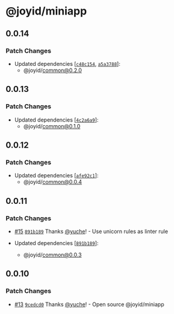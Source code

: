 # @joyid/miniapp

## 0.0.14

### Patch Changes

- Updated dependencies [[`c48c154`](https://github.com/nervina-labs/joyid-sdk-js/commit/c48c15437ae2eed03888f0c89d6a481c72529ffa), [`a5a3788`](https://github.com/nervina-labs/joyid-sdk-js/commit/a5a37882ffee6333c247d18a4881ced234156673)]:
  - @joyid/common@0.2.0

## 0.0.13

### Patch Changes

- Updated dependencies [[`4c2a6a9`](https://github.com/nervina-labs/joyid-sdk-js/commit/4c2a6a965c39d3df4d68422ad84e51cceed7efb3)]:
  - @joyid/common@0.1.0

## 0.0.12

### Patch Changes

- Updated dependencies [[`afe92c1`](https://github.com/nervina-labs/joyid-sdk-js/commit/afe92c151155381097916ce93c3cfc058a319b04)]:
  - @joyid/common@0.0.4

## 0.0.11

### Patch Changes

- [#15](https://github.com/nervina-labs/joyid-sdk-js/pull/15) [`891b189`](https://github.com/nervina-labs/joyid-sdk-js/commit/891b189bcb168513aab9f118dfd9fee6d4ac3a06) Thanks [@yuche](https://github.com/yuche)! - Use unicorn rules as linter rule

- Updated dependencies [[`891b189`](https://github.com/nervina-labs/joyid-sdk-js/commit/891b189bcb168513aab9f118dfd9fee6d4ac3a06)]:
  - @joyid/common@0.0.3

## 0.0.10

### Patch Changes

- [#13](https://github.com/nervina-labs/joyid-sdk-js/pull/13) [`9cedcd0`](https://github.com/nervina-labs/joyid-sdk-js/commit/9cedcd0e8941fc83aaa641c13de473ec8c892e80) Thanks [@yuche](https://github.com/yuche)! - Open source @joyid/miniapp

